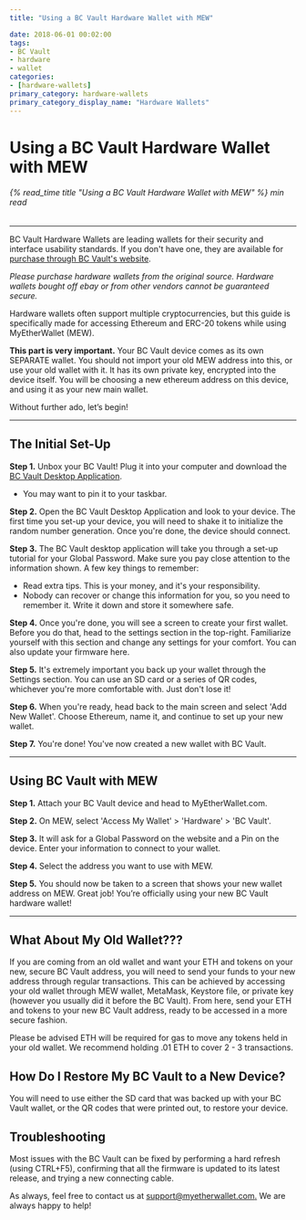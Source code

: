 ```yaml
---
title: "Using a BC Vault Hardware Wallet with MEW"

date: 2018-06-01 00:02:00
tags:
- BC Vault
- hardware
- wallet
categories:
- [hardware-wallets]
primary_category: hardware-wallets
primary_category_display_name: "Hardware Wallets"
---
```


# **Using a BC Vault Hardware Wallet with MEW**

###### {% read_time title "Using a BC Vault Hardware Wallet with MEW" %} min read

* * *

BC Vault Hardware Wallets are leading wallets for their security and interface usability standards. If you don't have one, they are available for [purchase through BC Vault's website][buyBC]. 

_Please purchase hardware wallets from the original source. Hardware wallets bought off ebay or from other vendors cannot be guaranteed secure._

Hardware wallets often support multiple cryptocurrencies, but this guide is specifically made for accessing Ethereum and ERC-20 tokens while using MyEtherWallet (MEW). 

**This part is very important.** Your BC Vault device comes as its own SEPARATE wallet. You should not import your old MEW address into this, or use your old wallet with it. It has its own private key, encrypted into the device itself. You will be choosing a new ethereum address on this device, and using it as your new main wallet.

Without further ado, let’s begin!

* * *

## **The Initial Set-Up**

**Step 1.** Unbox your BC Vault! Plug it into your computer and download the [BC Vault Desktop Application][BCdl]. 

-   You may want to pin it to your taskbar.

**Step 2.** Open the BC Vault Desktop Application and look to your device. The first time you set-up your device, you will need to shake it to initialize the random number generation. Once you're done, the device should connect. 

**Step 3.** The BC Vault desktop application will take you through a set-up tutorial for your Global Password. Make sure you pay close attention to the information shown. A few key things to remember:

-   Read extra tips. This is your money, and it's your responsibility.
-   Nobody can recover or change this information for you, so you need to remember it. Write it down and store it somewhere safe. 

**Step 4.** Once you're done, you will see a screen to create your first wallet. Before you do that, head to the settings section in the top-right. Familiarize yourself with this section and change any settings for your comfort. You can also update your firmware here.

**Step 5.** It's extremely important you back up your wallet through the Settings section. You can use an SD card or a series of QR codes, whichever you're more comfortable with. Just don't lose it!

**Step 6.** When you're ready, head back to the main screen and select 'Add New Wallet'. Choose Ethereum, name it, and continue to set up your new wallet. 

**Step 7.** You're done! You've now created a new wallet with BC Vault.

* * *

## **Using BC Vault with MEW**

**Step 1.** Attach your BC Vault device and head to MyEtherWallet.com.

**Step 2.** On MEW, select 'Access My Wallet' > 'Hardware' > 'BC Vault'.

**Step 3.** It will ask for a Global Password on the website and a Pin on the device. Enter your information to connect to your wallet.

**Step 4.** Select the address you want to use with MEW.

**Step 5.**  You should now be taken to a screen that shows your new wallet address on MEW. Great job! You’re officially using your new BC Vault hardware wallet! 

* * *

## **What About My Old Wallet???**

If you are coming from an old wallet and want your ETH and tokens on your new, secure BC Vault address, you will need to send your funds to your new address through regular transactions. This can be achieved by accessing your old wallet through MEW wallet, MetaMask, Keystore file, or private key (however you usually did it before the BC Vault). From here, send your ETH and tokens to your new BC Vault address, ready to be accessed in a more secure fashion.

Please be advised ETH will be required for gas to move any tokens held in your old wallet. We recommend holding .01 ETH to cover 2 - 3 transactions.

## **How Do I Restore My BC Vault to a New Device?**

You will need to use either the SD card that was backed up with your BC Vault wallet, or the QR codes that were printed out, to restore your device.

## **Troubleshooting**

Most issues with the BC Vault can be fixed by performing a hard refresh (using CTRL+F5), confirming that all the firmware is updated to its latest release, and trying a new connecting cable. 

As always, feel free to contact us at [support@myetherwallet.com.](mailto:support@myetherwallet.com.) We are always happy to help!

[buyBC]: https://bc-vault.com/?wpam_id=53

[BCdl]: https://bc-vault.com/#downloader
